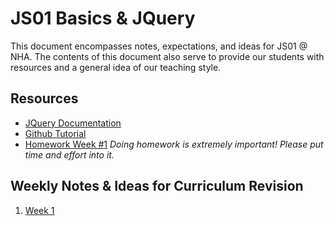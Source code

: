 # JS01 Basics & JQuery

This document encompasses notes, expectations, and ideas for JS01 @ NHA.
The contents of this document also serve to provide our students with resources and a general idea of our teaching style.

## Resources
- [JQuery Documentation](https://api.jquery.com/)
- [Github Tutorial](https://guides.github.com/activities/hello-world/)
- [Homework Week #1](https://nanohackeracademy.slack.com/files/U93QDE74H/FGNKPG32B/exploring_variables_hw__1.pdf)
*Doing homework is extremely important! Please put time and effort into it.*

## Weekly Notes & Ideas for Curriculum Revision
1. [Week 1](week1.md)

